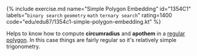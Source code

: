 {% include exercise.md name="Simple Polygon Embedding" id="1354C1" labels="`binary search` `geometry` `math` `ternary search`" rating=1400 code="edu/edu87/1354c1-simple-polygon-embedding.kt" %}

Helps to know how to compute __circumradius__ and __apothem__ in a [regular polygon](https://en.wikipedia.org/wiki/Regular_polygon#Circumradius).  In this case things are fairly regular so it's relatively simple trigonometry.
